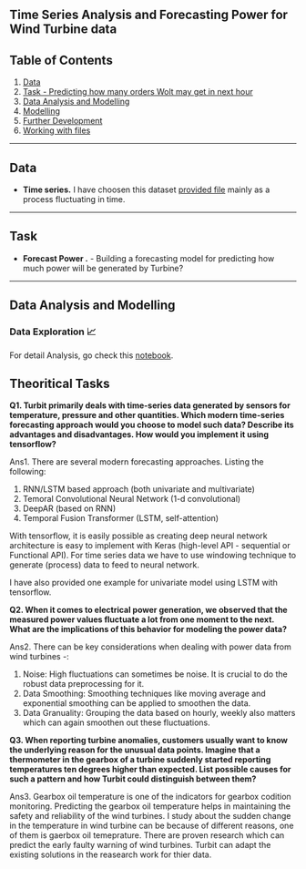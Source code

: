## Time Series Analysis and Forecasting Power for Wind Turbine data

## Table of Contents

1. [Data](#data)
2. [Task - Predicting how many orders Wolt may get in next hour](#task)
3. [Data Analysis and Modelling](#data-analysis-and-modelling)
4. [Modelling](#modelling-:rocket:)
5. [Further Development](#further-development)
6. [Working with files](#working-with-files)

---

## Data

* **Time series.** I have choosen this dataset [provided file](data/Turbine1.csv) mainly as a process fluctuating in time.

---

## Task

* **Forecast Power .** - Building a forecasting model for predicting how much power will be generated by Turbine? 

---

## Data Analysis and Modelling

### Data Exploration :chart_with_upwards_trend:

For detail Analysis, go check this [notebook](code/data_analysis.ipynb).



## Theoritical Tasks

**Q1. Turbit primarily deals with time-series data generated by sensors for temperature, pressure and other quantities. Which modern time-series forecasting approach would you choose to model such data? Describe its advantages and disadvantages. How would you implement it using tensorflow?**

Ans1. There are several modern forecasting approaches. Listing the following:
1. RNN/LSTM based approach (both univariate and multivariate)
2. Temoral Convolutional Neural Network (1-d convolutional)
3. DeepAR (based on RNN)
4. Temporal Fusion Transformer (LSTM, self-attention)

With tensorflow, it is easily possible as creating deep neural network architecture is easy to implement with Keras (high-level API - sequential or Functional API).
For time series data we have to use windowing technique to generate (process) data to feed to neural network.

I have also provided one example for univariate model using LSTM with tensorflow.

**Q2. When it comes to electrical power generation, we observed that the measured power values fluctuate a lot from one moment to the next. What are the implications of this behavior for modeling the power data?**

Ans2. There can be key considerations when dealing with power data from wind turbines -:

1. Noise: High fluctuations can sometimes be noise. It is crucial to do the robust data preprocessing for it.
2. Data Smoothing: Smoothing techniques like moving average and exponential smoothing can be applied to smoothen the data.
3. Data Granuality: Grouping the data based on hourly, weekly also matters which can again smoothen out these fluctuations.

**Q3. When reporting turbine anomalies, customers usually want to know the underlying reason for the unusual data points. Imagine that a thermometer in the gearbox of a turbine suddenly started reporting temperatures ten degrees higher than expected. List possible causes for such a pattern and how Turbit could distinguish between them?**

Ans3. Gearbox oil temperature is one of the indicators for gearbox codition monitoring.
Predicting the gearbox oil temperature helps in maintaining the safety and reliability of the wind turbines.
I study about the sudden change in the temperature in wind turbine can be because of different reasons, one of them is gaerbox oil temeprature.
There are proven research which can predict the early faulty warning of wind turbines. Turbit can adapt the existing solutions in the reasearch work 
for thier data.

